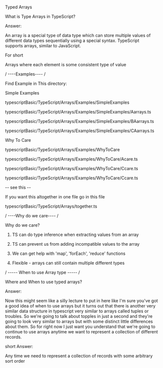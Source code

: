 Typed Arrays

What is Type Arrays in TypeScript?

Answer:

An array is a special type of data type which can store multiple values of different data types sequentially using a special syntax. TypeScript supports arrays, similar to JavaScript.

For short

Arrays where each element is some consistent type of value

/ ----Examples---- /

Find Example in This directory:

Simple Examples

typescriptBasic/TypeScript/Arrays/Examples/SimpleExamples

typescriptBasic/TypeScript/Arrays/Examples/SimpleExamples/Aarrays.ts

typescriptBasic/TypeScript/Arrays/Examples/SimpleExamples/BAarrays.ts

typescriptBasic/TypeScript/Arrays/Examples/SimpleExamples/CAarrays.ts

Why To Care

typescriptBasic/TypeScript/Arrays/Examples/WhyToCare

typescriptBasic/TypeScript/Arrays/Examples/WhyToCare/Acare.ts

typescriptBasic/TypeScript/Arrays/Examples/WhyToCare/Ccare.ts

typescriptBasic/TypeScript/Arrays/Examples/WhyToCare/Ccare.ts

-- see this --

If you want this altogether in one file go in this file

typescriptBasic/TypeScript/Arrays/together.ts

/ ----Why do we care---- /

Why do we care?

1. TS can do type inference when extracting values from an array

2. TS can prevent us from adding incompatible values to the array

3. We can get help with 'map', 'forEach', 'reduce' functions

4. Flexible - arrays can still contain multiple different types

/ ----- When to use Array type ----- /

Where and When to use typed arrays?

Answer:

Now this might seem like a silly lecture to put in here like I'm sure you've got a good idea of when to use arrays but it turns out that there is another very similar data structure in typescript very similar to arrays called tuples or troubles. So we're going to talk about topples in just a second and they're going to look very similar to arrays but with some distinct little differences about them. So for right now I just want you understand that we're going to continue to use arrays anytime we want to represent a collection of different records.

short Answer:

Any time we need to represent a collection of records with some arbitrary sort order
